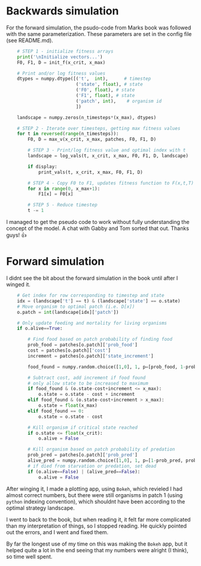 # Backwards simulation

For the forward simulation, the psudo-code from Marks book was followed with the same parameterization. These parameters are set in the config file (see README.md).

```python
    # STEP 1 - initialize fitness arrays
    print('\nInitialize vectors...')
    F0, F1, D = init_f(x_crit, x_max)

    # Print and/or log fitness values
    dtypes = numpy.dtype([('t',  int),      # timestep
                          ('state', float), # state
                          ('F0', float), # state
                          ('F1', float), # state
                          ('patch', int),    # organism id
                          ])

    landscape = numpy.zeros(n_timesteps*(x_max), dtypes)

    # STEP 2 - Iterate over timesteps, getting max fitness values
    for t in reversed(range(n_timesteps)):
        F0, D = max_v(x_crit, x_max, patches, F0, F1, D)

        # STEP 3 - Print/log fitness value and optimal index with t
        landscape = log_vals(t, x_crit, x_max, F0, F1, D, landscape)

        if display:
            print_vals(t, x_crit, x_max, F0, F1, D)

        # STEP 4 - Copy F0 to F1, updates fitness function to F(x,t,T)
        for x in range(0, x_max+1):
            F1[x] = F0[x]

        # STEP 5 - Reduce timestep
        t -= 1
```

I managed to get the pseudo code to work without fully understanding the concept of the model. A chat with Gabby and Tom sorted that out. Thanks guys! :thumbsup:


# Forward simulation

I didnt see the bit about the forward simulation in the book until after I winged it. 

```python
    # Get index for row corresponding to timestep and state
    idx = (landscape['t'] == t) & (landscape['state'] == o.state)
    # Move organism to optimal patch (i.e. D[x])
    o.patch = int(landscape[idx]['patch'])

    # Only update feeding and mortality for living organisms
    if o.alive==True:

        # Find food based on patch probability of finding food
        prob_food = patches[o.patch]['prob_food']
        cost = patches[o.patch]['cost']
        increment = patches[o.patch]['state_increment']

        food_found = numpy.random.choice([1,0], 1, p=[prob_food, 1-prob_food])

        # Subtract cost, add increment if food found
        # only allow state to be increased to maximum
        if food_found & (o.state-cost+increment <= x_max):
            o.state = o.state - cost + increment
        elif food_found & (o.state-cost+increment > x_max):
            o.state = float(x_max)
        elif food_found == 0:
            o.state = o.state - cost

        # Kill organism if critical state reached
        if o.state <= float(x_crit):
            o.alive = False

        # Kill organism based on patch probability of predation
        prob_pred = patches[o.patch]['prob_pred']
        alive_pred = numpy.random.choice([1,0], 1, p=[1-prob_pred, prob_pred])
        # if died from starvation or predation, set dead
        if (o.alive==False) | (alive_pred==False):
            o.alive = False
```

After winging it, I made a plotting app, using `Bokeh`, which revieled I had almost correct numbers, but there were still organisms in patch 1 (using `python` indexing convention), which shouldnt have been according to the optimal strategy landscape.

I went to back to the book, but when reading it, it felt far more complicated than my interpretation of things, so I stopped reading. He quickly pointed out the errors, and I went and fixed them.

By far the longest use of my time on this was making the `Bokeh` app, but it helped quite a lot in the end seeing that my numbers were alright (I think), so time well spent. 

